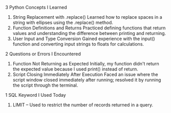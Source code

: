 3 Python Concepts I Learned
1. String Replacement with .replace()
Learned how to replace spaces in a string with ellipses using the .replace() method.
2. Function Definitions and Returns
Practiced defining functions that return values and understanding the difference between printing and returning.
3. User Input and Type Conversion
Gained experience with the input() function and converting input strings to floats for calculations.


2 Questions or Errors I Encountered
1. Function Not Returning as Expected
Initially, my function didn't return the expected value because I used print() instead of return.
2. Script Closing Immediately After Execution
Faced an issue where the script window closed immediately after running; resolved it by running the script through the terminal.


1 SQL Keyword I Used Today
1. LIMIT – Used to restrict the number of records returned in a query.